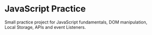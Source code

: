 # JavaScript Practice 

Small practice project for JavaScript fundamentals, DOM manipulation, Local Storage, APIs and event Listeners.
